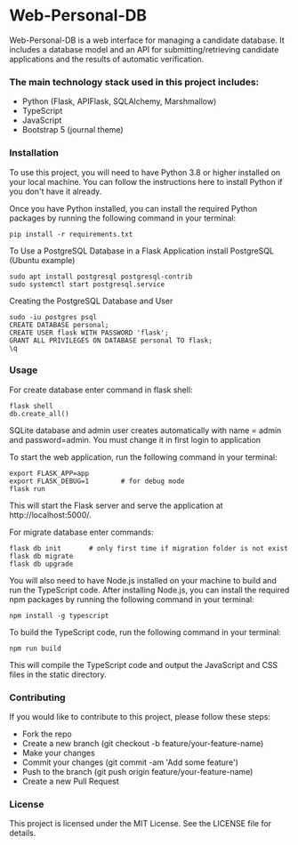 # Web-Personal-DB

Web-Personal-DB is a web interface for managing a candidate database. It includes a database model and an API for submitting/retrieving candidate applications and the results of automatic verification.

### The main technology stack used in this project includes:

- Python (Flask, APIFlask, SQLAlchemy, Marshmallow)
- TypeScript
- JavaScript
- Bootstrap 5 (journal theme)

### Installation
To use this project, you will need to have Python 3.8 or higher installed on your local machine. You can follow the instructions here to install Python if you don't have it already.

Once you have Python installed, you can install the required Python packages by running the following command in your terminal:
```
pip install -r requirements.txt
```

To Use a PostgreSQL Database in a Flask Application install PostgreSQL (Ubuntu example)
```
sudo apt install postgresql postgresql-contrib
sudo systemctl start postgresql.service
```
Creating the PostgreSQL Database and User
```
sudo -iu postgres psql
CREATE DATABASE personal;
CREATE USER flask WITH PASSWORD 'flask';
GRANT ALL PRIVILEGES ON DATABASE personal TO flask;
\q
```

### Usage
For create database enter command in flask shell:
```
flask shell
db.create_all()
```

SQLite database and admin user creates automatically with name = admin and password=admin.
You must change it in first login to application

To start the web application, run the following command in your terminal:
```
export FLASK_APP=app
export FLASK_DEBUG=1        # for debug mode
flask run
```

This will start the Flask server and serve the application at http://localhost:5000/.

For migrate database enter commands:
```
flask db init       # only first time if migration folder is not exist
flask db migrate
flask db upgrade
```

You will also need to have Node.js installed on your machine to build and run the TypeScript code.
After installing Node.js, you can install the required npm packages by running the following command in your terminal:
```
npm install -g typescript
```
To build the TypeScript code, run the following command in your terminal:
```
npm run build
```
This will compile the TypeScript code and output the JavaScript and CSS files in the static directory.

### Contributing
If you would like to contribute to this project, please follow these steps:

- Fork the repo
- Create a new branch (git checkout -b feature/your-feature-name)
- Make your changes
- Commit your changes (git commit -am 'Add some feature')
- Push to the branch (git push origin feature/your-feature-name)
- Create a new Pull Request

### License
This project is licensed under the MIT License. See the LICENSE file for details.